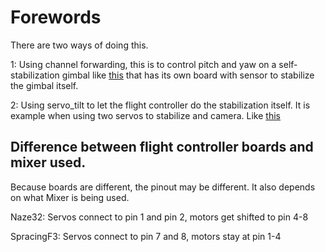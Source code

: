 # Forewords

There are two ways of doing this.

1: Using channel forwarding, this is to control pitch and yaw on a self-stabilization gimbal like [this](http://www.banggood.com/Upgrade-Debugging-Edition-JIYI-FPV-G3-3D-3-Axis-Gimbal-For-Gopro-Hero3-3-Hero4-Aerial-Photography-p-1031482.html?rmmds=search) that has its own board with sensor to stabilize the gimbal itself.

2: Using servo_tilt to let the flight controller do the stabilization itself. It is example when using two servos to stabilize and camera. Like [this](https://www.youtube.com/watch?v=Py_RLdZwAlc&t=81s)

## Difference between flight controller boards and mixer used.

Because boards are different, the pinout may be different. It also depends on what Mixer is being used.

Naze32: Servos connect to pin 1 and pin 2, motors get shifted to pin 4-8

SpracingF3: Servos connect to pin 7 and 8, motors stay at pin 1-4